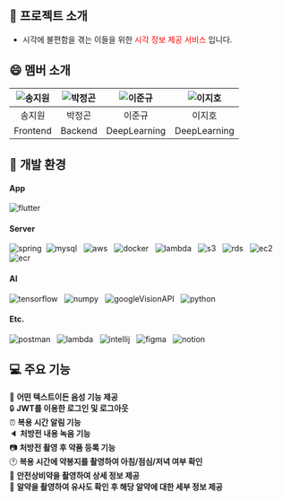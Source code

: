 ## :bell: 프로젝트 소개

- 시각에 불편함을 겪는 이들을 위한 <span style="color:red"> 시각 정보 제공 서비스 </span> 입니다.

## :smile: 멤버 소개

| ![송지원](https://github.com/almaeng2/demo-repository/assets/110841041/99b1195e-6865-4e6e-b663-24575abf1202) | ![박정곤](https://github.com/almaeng2/demo-repository/assets/110841041/dfe2801d-51de-4604-ba22-e7bcfad4b266) | ![이준규](https://github.com/almaeng2/demo-repository/assets/110841041/6ab0bede-821d-4af3-99b7-d52c60cb29c3) | ![이지호](https://github.com/almaeng2/demo-repository/assets/110841041/e4664efc-dd44-4522-ac74-54767b1dc139) |
|:---------------------------------------------------------------------------------------------------------:|:---------------------------------------------------------------------------------------------------------:|:---------------------------------------------------------------------------------------------------------:|:---------------------------------------------------------------------------------------------------------:|
|                                                    송지원                                                    |                                                    박정곤                                                    |                                                    이준규                                                    |                                                    이지호                                                    |
|                                                 Frontend                                                  |                                                  Backend                                                  |                                               DeepLearning                                                |                                               DeepLearning                                                |

## :deciduous_tree: 개발 환경

#### App
![flutter](https://img.shields.io/badge/flutter-02569B?style=for-the-badge&logo=flutter&logoColor=white) &nbsp;

#### Server
![spring](https://img.shields.io/badge/Spring-6DB33F?style=for-the-badge&logo=spring&logoColor=white)&nbsp;
![mysql](https://img.shields.io/badge/MySQL-00000F?style=for-the-badge&logo=mysql&logoColor=white) &nbsp;
![aws](https://img.shields.io/badge/aws-FF9900?style=for-the-badge&logo=amazon&logoColor=white) &nbsp;
![docker](https://img.shields.io/badge/DOCKER-527FFF?style=for-the-badge&logo=docker&logoColor=white) &nbsp;
![lambda](https://img.shields.io/badge/lambda-FF9900?style=for-the-badge&logo=awslambda&logoColor=white) &nbsp;
![s3](https://img.shields.io/badge/s3-569A31?style=for-the-badge&logoColor=white) &nbsp;
![rds](https://img.shields.io/badge/rds-527FFD?style=for-the-badge&logoColor=white) &nbsp;
![ec2](https://img.shields.io/badge/ec2-FFB71B?style=for-the-badge&logoColor=white) &nbsp;
![ecr](https://img.shields.io/badge/ecr-FF9900?style=for-the-badge&logoColor=white) &nbsp;

#### AI
![tensorflow](https://img.shields.io/badge/tensorflow-FF6F00?style=for-the-badge&logo=tensorflow&logoColor=white) &nbsp;
![numpy](https://img.shields.io/badge/numpy-013243?style=for-the-badge&logo=numpy&logoColor=white) &nbsp;
![googleVisionAPI](https://img.shields.io/badge/googleAPI-4285F4?style=for-the-badge&logo=googlecloud&logoColor=white) &nbsp;
![python](https://img.shields.io/badge/python-3776AB?style=for-the-badge&logo=python&logoColor=white) &nbsp;

#### Etc.
![postman](https://img.shields.io/badge/postman-FF6C37?style=for-the-badge&logo=postman&logoColor=white) &nbsp;
![lambda](https://img.shields.io/badge/swagger-FF9900?style=for-the-badge&logo=swagger&logoColor=white) &nbsp;
![intellij](https://img.shields.io/badge/intellij_IDEA-000000?style=for-the-badge&logo=intellijIDEA&logoColor=white) &nbsp;
![figma](https://img.shields.io/badge/figma-F24e1e?style=for-the-badge&logo=figma&logoColor=white) &nbsp;
![notion](https://img.shields.io/badge/notion-000000?style=for-the-badge&logo=notion&logoColor=white) &nbsp;

## :computer: 주요 기능

:microphone: **어떤 텍스트이든 음성 기능 제공** <br>
:lock: **JWT를 이용한 로그인 및 로그아웃** <br>
:alarm_clock: **복용 시간 알림 기능** <br>
:speaker: **처방전 내용 녹음 기능** <br>
:camera: **처방전 촬영 후 약품 등록 기능** <br>
:clock1: **복용 시간에 약봉지를 촬영하여 아침/점심/저녁 여부 확인** <br>
:notebook: **안전상비약을 촬영하여 상세 정보 제공** <br>
:pill: **알약을 촬영하여 유사도 확인 후 해당 알약에 대한 세부 정보 제공** <br>
